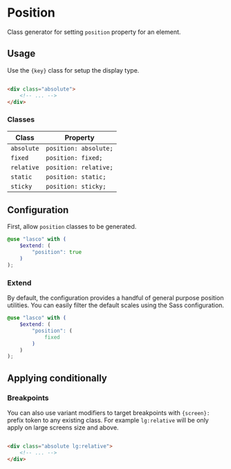 # Position

Class generator for setting `position` property for an element.

## Usage

Use the `{key}` class for setup the display type.

```html

<div class="absolute">
    <!-- ... -->
</div>
```

### Classes

| Class      | Property              |
|------------|-----------------------|
| `absolute` | `position: absolute;` |
| `fixed`    | `position: fixed;`    |
| `relative` | `position: relative;` |
| `static`   | `position: static;`   |
| `sticky`   | `position: sticky;`   |

## Configuration

First, allow `position` classes to be generated.

```scss
@use "lasco" with (
    $extend: (
        "position": true
    )
);
```

### Extend

By default, the configuration provides a handful of general purpose position utilities. You can easily filter the
default scales using the Sass configuration.

```scss
@use "lasco" with (
    $extend: (
        "position": (
            fixed
        )
    )
);
```

## Applying conditionally

### Breakpoints

You can also use variant modifiers to target breakpoints with `{screen}:` prefix token to any existing class. For
example `lg:relative` will be only apply on large screens size and above.

```html

<div class="absolute lg:relative">
    <!-- ... -->
</div>
```
